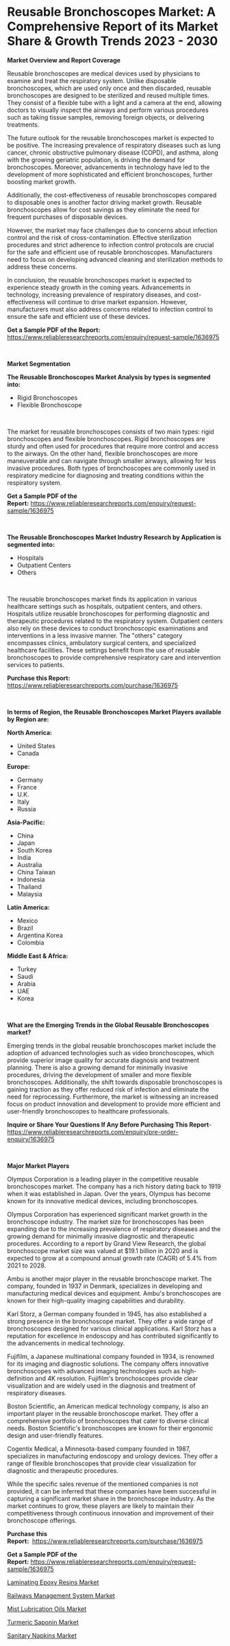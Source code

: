 <p><h1>Reusable Bronchoscopes Market: A Comprehensive Report of its Market Share & Growth Trends 2023 - 2030</h1></p><p><strong>Market Overview and Report Coverage</strong></p>
<p><p>Reusable bronchoscopes are medical devices used by physicians to examine and treat the respiratory system. Unlike disposable bronchoscopes, which are used only once and then discarded, reusable bronchoscopes are designed to be sterilized and reused multiple times. They consist of a flexible tube with a light and a camera at the end, allowing doctors to visually inspect the airways and perform various procedures such as taking tissue samples, removing foreign objects, or delivering treatments.</p><p>The future outlook for the reusable bronchoscopes market is expected to be positive. The increasing prevalence of respiratory diseases such as lung cancer, chronic obstructive pulmonary disease (COPD), and asthma, along with the growing geriatric population, is driving the demand for bronchoscopes. Moreover, advancements in technology have led to the development of more sophisticated and efficient bronchoscopes, further boosting market growth.</p><p>Additionally, the cost-effectiveness of reusable bronchoscopes compared to disposable ones is another factor driving market growth. Reusable bronchoscopes allow for cost savings as they eliminate the need for frequent purchases of disposable devices.</p><p>However, the market may face challenges due to concerns about infection control and the risk of cross-contamination. Effective sterilization procedures and strict adherence to infection control protocols are crucial for the safe and efficient use of reusable bronchoscopes. Manufacturers need to focus on developing advanced cleaning and sterilization methods to address these concerns.</p><p>In conclusion, the reusable bronchoscopes market is expected to experience steady growth in the coming years. Advancements in technology, increasing prevalence of respiratory diseases, and cost-effectiveness will continue to drive market expansion. However, manufacturers must also address concerns related to infection control to ensure the safe and efficient use of these devices.</p></p>
<p><strong>Get a Sample PDF of the Report:</strong> <a href="https://www.reliableresearchreports.com/enquiry/request-sample/1636975">https://www.reliableresearchreports.com/enquiry/request-sample/1636975</a></p>
<p>&nbsp;</p>
<p><strong>Market Segmentation</strong></p>
<p><strong>The Reusable Bronchoscopes Market Analysis by types is segmented into:</strong></p>
<p><ul><li>Rigid Bronchoscopes</li><li>Flexible Bronchoscope</li></ul></p>
<p>&nbsp;</p>
<p><p>The market for reusable bronchoscopes consists of two main types: rigid bronchoscopes and flexible bronchoscopes. Rigid bronchoscopes are sturdy and often used for procedures that require more control and access to the airways. On the other hand, flexible bronchoscopes are more maneuverable and can navigate through smaller airways, allowing for less invasive procedures. Both types of bronchoscopes are commonly used in respiratory medicine for diagnosing and treating conditions within the respiratory system.</p></p>
<p><strong>Get a Sample PDF of the Report:</strong>&nbsp;<a href="https://www.reliableresearchreports.com/enquiry/request-sample/1636975">https://www.reliableresearchreports.com/enquiry/request-sample/1636975</a></p>
<p>&nbsp;</p>
<p><strong>The Reusable Bronchoscopes Market Industry Research by Application is segmented into:</strong></p>
<p><ul><li>Hospitals</li><li>Outpatient Centers</li><li>Others</li></ul></p>
<p>&nbsp;</p>
<p><p>The reusable bronchoscopes market finds its application in various healthcare settings such as hospitals, outpatient centers, and others. Hospitals utilize reusable bronchoscopes for performing diagnostic and therapeutic procedures related to the respiratory system. Outpatient centers also rely on these devices to conduct bronchoscopic examinations and interventions in a less invasive manner. The "others" category encompasses clinics, ambulatory surgical centers, and specialized healthcare facilities. These settings benefit from the use of reusable bronchoscopes to provide comprehensive respiratory care and intervention services to patients.</p></p>
<p><strong>Purchase this Report:</strong>&nbsp; <a href="https://www.reliableresearchreports.com/purchase/1636975">https://www.reliableresearchreports.com/purchase/1636975</a></p>
<p>&nbsp;</p>
<p><strong>In terms of Region, the Reusable Bronchoscopes Market Players available by Region are:</strong></p>
<p>
    <p> <strong> North America: </strong>
        <ul>
            <li>United States</li>
            <li>Canada</li>
        </ul>
        </p> 
    <p> <strong> Europe: </strong>
        <ul>
            <li>Germany</li>
            <li>France</li>
            <li>U.K.</li>
            <li>Italy</li>
            <li>Russia</li>
        </ul>
        </p> 
    <p> <strong> Asia-Pacific: </strong>
        <ul>
            <li>China</li>
            <li>Japan</li>
            <li>South Korea</li>
            <li>India</li>
            <li>Australia</li>
            <li>China Taiwan</li>
            <li>Indonesia</li>
            <li>Thailand</li>
            <li>Malaysia</li>
        </ul>
        </p> 
    <p> <strong> Latin America: </strong>
        <ul>
            <li>Mexico</li>
            <li>Brazil</li>
            <li>Argentina Korea</li>
            <li>Colombia</li>
        </ul>
        </p> 
    <p> <strong> Middle East & Africa: </strong>
        <ul>
            <li>Turkey</li>
            <li>Saudi</li>
            <li>Arabia</li>
            <li>UAE</li>
            <li>Korea</li>
        </ul>
    </p>
    </p>
<p>&nbsp;</p>
<p><strong>What are the Emerging Trends in the Global Reusable Bronchoscopes market?</strong></p>
<p><p>Emerging trends in the global reusable bronchoscopes market include the adoption of advanced technologies such as video bronchoscopes, which provide superior image quality for accurate diagnosis and treatment planning. There is also a growing demand for minimally invasive procedures, driving the development of smaller and more flexible bronchoscopes. Additionally, the shift towards disposable bronchoscopes is gaining traction as they offer reduced risk of infection and eliminate the need for reprocessing. Furthermore, the market is witnessing an increased focus on product innovation and development to provide more efficient and user-friendly bronchoscopes to healthcare professionals.</p></p>
<p><strong>Inquire or Share Your Questions If Any Before Purchasing This Report</strong>- <a href="https://www.reliableresearchreports.com/enquiry/pre-order-enquiry/1636975">https://www.reliableresearchreports.com/enquiry/pre-order-enquiry/1636975</a></p>
<p>&nbsp;</p>
<p><strong>Major Market Players</strong></p>
<p><p>Olympus Corporation is a leading player in the competitive reusable bronchoscopes market. The company has a rich history dating back to 1919 when it was established in Japan. Over the years, Olympus has become known for its innovative medical devices, including bronchoscopes. </p><p>Olympus Corporation has experienced significant market growth in the bronchoscope industry. The market size for bronchoscopes has been expanding due to the increasing prevalence of respiratory diseases and the growing demand for minimally invasive diagnostic and therapeutic procedures. According to a report by Grand View Research, the global bronchoscope market size was valued at $19.1 billion in 2020 and is expected to grow at a compound annual growth rate (CAGR) of 5.4% from 2021 to 2028.</p><p>Ambu is another major player in the reusable bronchoscope market. The company, founded in 1937 in Denmark, specializes in developing and manufacturing medical devices and equipment. Ambu's bronchoscopes are known for their high-quality imaging capabilities and durability.</p><p>Karl Storz, a German company founded in 1945, has also established a strong presence in the bronchoscope market. They offer a wide range of bronchoscopes designed for various clinical applications. Karl Storz has a reputation for excellence in endoscopy and has contributed significantly to the advancements in medical technology.</p><p>Fujifilm, a Japanese multinational company founded in 1934, is renowned for its imaging and diagnostic solutions. The company offers innovative bronchoscopes with advanced imaging technologies such as high-definition and 4K resolution. Fujifilm's bronchoscopes provide clear visualization and are widely used in the diagnosis and treatment of respiratory diseases.</p><p>Boston Scientific, an American medical technology company, is also an important player in the reusable bronchoscope market. They offer a comprehensive portfolio of bronchoscopes that cater to diverse clinical needs. Boston Scientific's bronchoscopes are known for their ergonomic design and user-friendly features.</p><p>Cogentix Medical, a Minnesota-based company founded in 1987, specializes in manufacturing endoscopy and urology devices. They offer a range of flexible bronchoscopes that provide clear visualization for diagnostic and therapeutic procedures.</p><p>While the specific sales revenue of the mentioned companies is not provided, it can be inferred that these companies have been successful in capturing a significant market share in the bronchoscope industry. As the market continues to grow, these players are likely to maintain their competitiveness through continuous innovation and improvement of their bronchoscope offerings.</p></p>
<p><strong>Purchase this Report:</strong>&nbsp;&nbsp;<a href="https://www.reliableresearchreports.com/purchase/1636975">https://www.reliableresearchreports.com/purchase/1636975</a></p>
<p></p>
<p><strong>Get a Sample PDF of the Report:</strong>&nbsp;<a href="https://www.reliableresearchreports.com/enquiry/request-sample/1636975">https://www.reliableresearchreports.com/enquiry/request-sample/1636975</a></p>
<p><p><a href="https://www.linkedin.com/pulse/laminating-epoxy-resins-market-research-report-unlocks-bsube/">Laminating Epoxy Resins Market</a></p><p><a href="https://medium.com/@orphabrakus2023/railways-management-system-market-insight-market-trends-growth-forecasted-from-2023-to-2030-2a69f0dccb79">Railways Management System Market</a></p><p><a href="https://www.linkedin.com/pulse/mist-lubrication-oils-market-research-report-provides-zkoke/">Mist Lubrication Oils Market</a></p><p><a href="https://www.linkedin.com/pulse/turmeric-saponin-market-share-amp-new-trends-analysis-report-5hyfe/">Turmeric Saponin Market</a></p><p><a href="https://medium.com/@adealoshi97/sanitary-napkins-market-size-growth-forecast-2023-2030-40f47d5576a0">Sanitary Napkins Market</a></p></p>